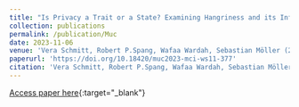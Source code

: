 ```yaml
---
title: "Is Privacy a Trait or a State? Examining Hangriness and its Influence on Individuals Privacy Perception"
collection: publications
permalink: /publication/Muc
date: 2023-11-06
venue: 'Vera Schmitt, Robert P.Spang, Wafaa Wardah, Sebastian Möller (2023): Is Privacy a Trait or a State? Examining Hangriness and its Influence on Individuals Privacy Perception. Mensch und Computer 2023 - Workshopband. DOI: 10.18420/muc2023-mci-ws11-377. GI. MCI-WS11: 9. Usable Security und Privacy Workshop. Rapperswil. 3.-6. September 2023.'
paperurl: 'https://doi.org/10.18420/muc2023-mci-ws11-377'
citation: 'Vera Schmitt, Robert P.Spang, Wafaa Wardah, Sebastian Möller (2023): Is Privacy a Trait or a State? Examining Hangriness and its Influence on Individuals Privacy Perception. Mensch und Computer 2023 - Workshopband. DOI: 10.18420/muc2023-mci-ws11-377. GI. MCI-WS11: 9. Usable Security und Privacy Workshop. Rapperswil. 3.-6. September 2023.'
---
```


[Access paper here](https://doi.org/10.18420/muc2023-mci-ws11-377){:target="_blank"}
